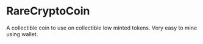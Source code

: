 # RareCryptoCoin
A collectible coin to use on collectible low minted tokens. Very easy to mine using wallet.
